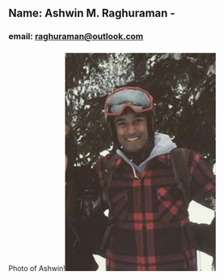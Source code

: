 ## Name: Ashwin M. Raghuraman - 
### email: raghuraman@outlook.com
### 
Photo of Ashwin!![Ashwin](images/amr.jpg)
